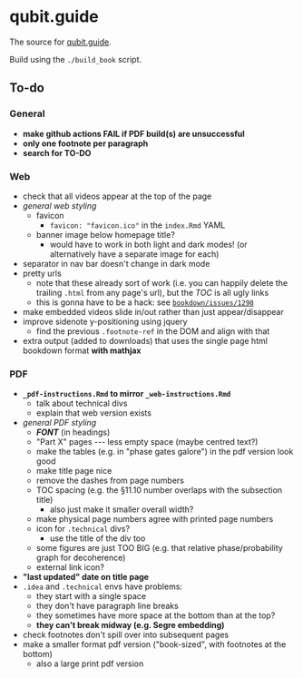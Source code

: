 # qubit.guide

The source for [qubit.guide](https://qubit.guide).

Build using the `./build_book` script.


## To-do

### General

- **make github actions FAIL if PDF build(s) are unsuccessful**
- **only one footnote per paragraph**
- **search for TO-DO**

### Web

- check that all videos appear at the top of the page
- *general web styling*
    + favicon
        * `favicon: "favicon.ico"` in the `index.Rmd` YAML
    + banner image below homepage title?
        * would have to work in both light and dark modes! (or alternatively have a separate image for each)
- separator in nav bar doesn't change in dark mode
- pretty urls
    + note that these already sort of work (i.e. you can happily delete the trailing `.html` from any page's url), but the *TOC* is all ugly links
    + this is gonna have to be a hack: see [`bookdown/issues/1298`](https://github.com/rstudio/bookdown/issues/1298)
- make embedded videos slide in/out rather than just appear/disappear
- improve sidenote y-positioning using jquery
    + find the previous `.footnote-ref` in the DOM and align with that
- extra output (added to downloads) that uses the single page html bookdown format **with mathjax**

### PDF

- **`_pdf-instructions.Rmd` to mirror `_web-instructions.Rmd`**
    + talk about technical divs
    + explain that web version exists
- *general PDF styling*
    + ***FONT*** (in headings)
    + "Part X" pages --- less empty space (maybe centred text?)
    + make the tables (e.g. in "phase gates galore") in the pdf version look good
    + make title page nice
    + remove the dashes from page numbers
    + TOC spacing (e.g. the §11.10 number overlaps with the subsection title)
        * also just make it smaller overall width?
    + make physical page numbers agree with printed page numbers
    + icon for `.technical` divs?
        * use the title of the div too
    + some figures are just TOO BIG (e.g. that relative phase/probability graph for decoherence)
    + external link icon?
- **"last updated" date on title page**
- `.idea` and `.technical` envs have problems:
    + they start with a single space
    + they don't have paragraph line breaks
    + they sometimes have more space at the bottom than at the top?
    + **they can't break midway (e.g. Segre embedding)**
- check footnotes don't spill over into subsequent pages
- make a smaller format pdf version ("book-sized", with footnotes at the bottom)
    + also a large print pdf version

